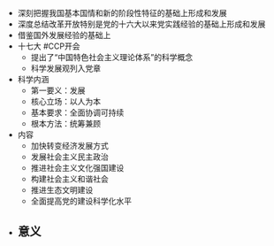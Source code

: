 - 深刻把握我国基本国情和新的阶段性特征的基础上形成和发展
- 深度总结改革开放特别是党的十六大以来党实践经验的基础上形成和发展
- 借鉴国外发展经验的基础上
- 十七大 #CCP开会
	- 提出了“中国特色社会主义理论体系”的科学概念
	- 科学发展观列入党章
- 科学内涵
	- 第一要义：发展
	- 核心立场：以人为本
	- 基本要求：全面协调可持续
	- 根本方法：统筹兼顾
- 内容
	- 加快转变经济发展方式
	- 发展社会主义民主政治
	- 推进社会主义文化强国建设
	- 构建社会主义和谐社会
	- 推进生态文明建设
	- 全面提高党的建设科学化水平
- 意义
	-